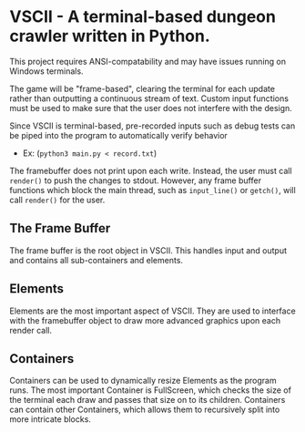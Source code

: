 # VSCII - A terminal-based dungeon crawler written in Python.

This project requires ANSI-compatability and may have issues running on
Windows terminals.

The game will be "frame-based", clearing the terminal for each update rather
than outputting a continuous stream of text. Custom input functions must be used
to make sure that the user does not interfere with the design.

Since VSCII is terminal-based, pre-recorded inputs such as debug tests can
be piped into the program to automatically verify behavior
- Ex: (`python3 main.py < record.txt`)

The framebuffer does not print upon each write. Instead, the user must call
`render()` to push the changes to stdout. However, any frame buffer functions
which block the main thread, such as `input_line()` or `getch()`, will call
`render()` for the user.

## The Frame Buffer

The frame buffer is the root object in VSCII. This handles input and output and
contains all sub-containers and elements.

## Elements

Elements are the most important aspect of VSCII. They are used to interface with
the framebuffer object to draw more advanced graphics upon each render call.

## Containers

Containers can be used to dynamically resize Elements as the program runs. The
most important Container is FullScreen, which checks the size of the terminal
each draw and passes that size on to its children. Containers can contain other
Containers, which allows them to recursively split into more intricate blocks.